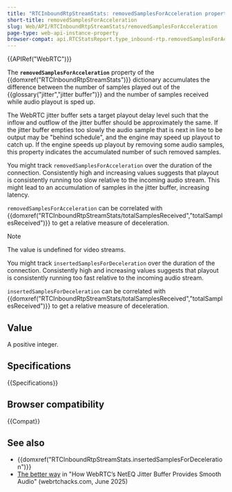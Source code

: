 ```yaml
---
title: "RTCInboundRtpStreamStats: removedSamplesForAcceleration property"
short-title: removedSamplesForAcceleration
slug: Web/API/RTCInboundRtpStreamStats/removedSamplesForAcceleration
page-type: web-api-instance-property
browser-compat: api.RTCStatsReport.type_inbound-rtp.removedSamplesForAcceleration
---
```


{{APIRef("WebRTC")}}

The **`removedSamplesForAcceleration`** property of the {{domxref("RTCInboundRtpStreamStats")}} dictionary accumulates the difference between the number of samples played out of the {{glossary("jitter","jitter buffer")}} and the number of samples received while audio playout is sped up.

The WebRTC jitter buffer sets a target playout delay level such that the inflow and outflow of the jitter buffer should be approximately the same.
If the jitter buffer empties too slowly the audio sample that is next in line to be output may be "behind schedule", and the engine may speed up playout to catch up.
If the engine speeds up playout by removing some audio samples, this property indicates the accumulated number of such removed samples.

You might track `removedSamplesForAcceleration` over the duration of the connection.
Consistently high and increasing values suggests that playout is consistently running too slow relative to the incoming audio stream.
This might lead to an accumulation of samples in the jitter buffer, increasing latency.

`removedSamplesForAcceleration` can be correlated with {{domxref("RTCInboundRtpStreamStats/totalSamplesReceived","totalSamplesReceived")}} to get a relative measure of deceleration.

> [!NOTE]
> The value is undefined for video streams.

You might track `insertedSamplesForDeceleration` over the duration of the connection.
Consistently high and increasing values suggests that playout is consistently running too fast relative to the incoming audio stream.

`insertedSamplesForDeceleration` can be correlated with {{domxref("RTCInboundRtpStreamStats/totalSamplesReceived","totalSamplesReceived")}} to get a relative measure of deceleration.

## Value

A positive integer.

## Specifications

{{Specifications}}

## Browser compatibility

{{Compat}}

## See also

- {{domxref("RTCInboundRtpStreamStats.insertedSamplesForDeceleration")}}
- [The better way](https://webrtchacks.com/how-webrtcs-neteq-jitter-buffer-provides-smooth-audio/#post-4560-_mv3ivinthkf5) in "How WebRTC’s NetEQ Jitter Buffer Provides Smooth Audio" (webrtchacks.com, June 2025)

